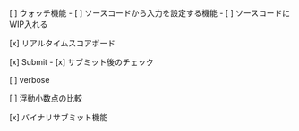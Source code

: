 [ ] ウォッチ機能
    - [ ] ソースコードから入力を設定する機能
    - [ ] ソースコードにWIP入れる

[x] リアルタイムスコアボード

[x] Submit
    - [x] サブミット後のチェック

[ ] verbose

[ ] 浮動小数点の比較

[x] バイナリサブミット機能


